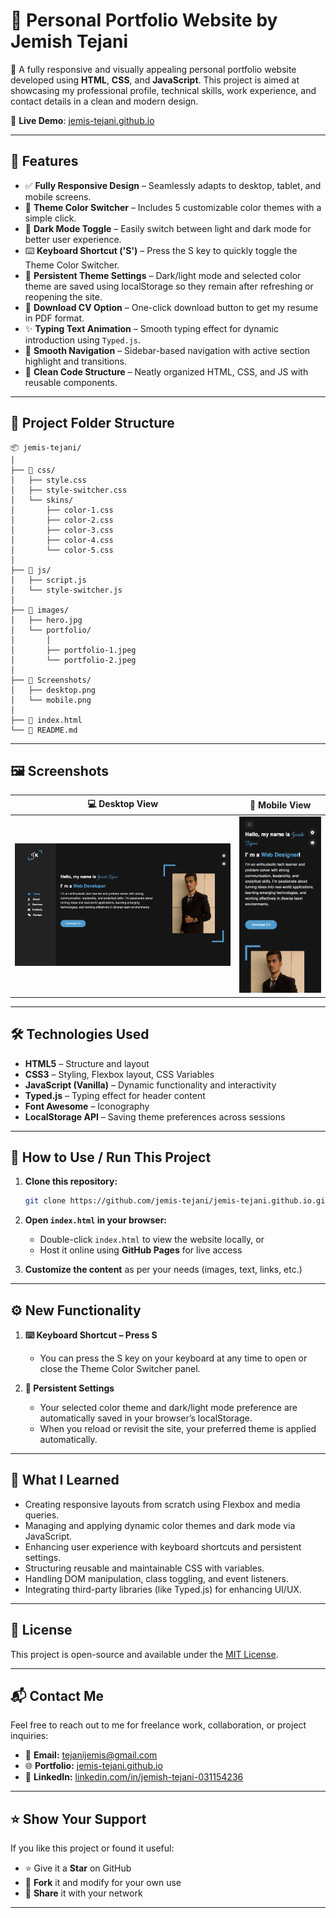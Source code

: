 # 💼 Personal Portfolio Website by Jemish Tejani

🚀 A fully responsive and visually appealing personal portfolio website developed using **HTML**, **CSS**, and **JavaScript**. This project is aimed at showcasing my professional profile, technical skills, work experience, and contact details in a clean and modern design.

🔗 **Live Demo**: [jemis-tejani.github.io](https://jemis-tejani.github.io/)

---

## 📌 Features

- ✅ **Fully Responsive Design** – Seamlessly adapts to desktop, tablet, and mobile screens.
- 🎨 **Theme Color Switcher** – Includes 5 customizable color themes with a simple click.
- 🌙 **Dark Mode Toggle** – Easily switch between light and dark mode for better user experience.
- ⌨️ **Keyboard Shortcut ('S')** – Press the S key to quickly toggle the Theme Color Switcher.
- 💾 **Persistent Theme Settings** – Dark/light mode and selected color theme are saved using localStorage
  so they remain after refreshing or reopening the site.
- 📄 **Download CV Option** – One-click download button to get my resume in PDF format.
- ✨ **Typing Text Animation** – Smooth typing effect for dynamic introduction using `Typed.js`.
- 🧭 **Smooth Navigation** – Sidebar-based navigation with active section highlight and transitions.
- 📑 **Clean Code Structure** – Neatly organized HTML, CSS, and JS with reusable components.

---

## 📁 Project Folder Structure

```
📦 jemis-tejani/
│
├── 📁 css/
│   ├── style.css
│   ├── style-switcher.css
│   └── skins/
│       ├── color-1.css
│       ├── color-2.css
│       ├── color-3.css
│       ├── color-4.css
│       └── color-5.css
│
├── 📁 js/
│   ├── script.js
│   └── style-switcher.js
│
├── 📁 images/
│   ├── hero.jpg
│   └── portfolio/
│       │
│       ├── portfolio-1.jpeg
│       └── portfolio-2.jpeg
│
├── 📁 Screenshots/
│   ├── desktop.png
│   └── mobile.png
│
├── 📄 index.html
└── 📄 README.md
```

---

## 🖼️ Screenshots

| 💻 Desktop View                     | 📱 Mobile View                    |
| ----------------------------------- | --------------------------------- |
| ![desktop](screenshots/desktop.png) | ![mobile](screenshots/mobile.png) |

---

## 🛠️ Technologies Used

- **HTML5** – Structure and layout
- **CSS3** – Styling, Flexbox layout, CSS Variables
- **JavaScript (Vanilla)** – Dynamic functionality and interactivity
- **Typed.js** – Typing effect for header content
- **Font Awesome** – Iconography
- **LocalStorage API** – Saving theme preferences across sessions

---

## 🚀 How to Use / Run This Project

1. **Clone this repository:**

   ```bash
   git clone https://github.com/jemis-tejani/jemis-tejani.github.io.git
   ```

2. **Open `index.html` in your browser:**

   - Double-click `index.html` to view the website locally, or
   - Host it online using **GitHub Pages** for live access

3. **Customize the content** as per your needs (images, text, links, etc.)

---

## ⚙️ New Functionality

1. **⌨️ Keyboard Shortcut – Press S**

   - You can press the S key on your keyboard at any time to open or close the Theme Color Switcher panel.

2. **💾 Persistent Settings**
   - Your selected color theme and dark/light mode preference are automatically saved in your browser’s localStorage.
   - When you reload or revisit the site, your preferred theme is applied automatically.

---

## 🧠 What I Learned

- Creating responsive layouts from scratch using Flexbox and media queries.
- Managing and applying dynamic color themes and dark mode via JavaScript.
- Enhancing user experience with keyboard shortcuts and persistent settings.
- Structuring reusable and maintainable CSS with variables.
- Handling DOM manipulation, class toggling, and event listeners.
- Integrating third-party libraries (like Typed.js) for enhancing UI/UX.

---

## 📄 License

This project is open-source and available under the [MIT License](LICENSE).

---

## 📬 Contact Me

Feel free to reach out to me for freelance work, collaboration, or project inquiries:

- 📧 **Email:** [tejanijemis@gmail.com](mailto:tejanijemis@gmail.com)
- 🌐 **Portfolio:** [jemis-tejani.github.io](https://jemis-tejani.github.io/)
- 💼 **LinkedIn:** [linkedin.com/in/jemish-tejani-031154236](https://linkedin.com/in/jemish-tejani-031154236)

---

## ⭐ Show Your Support

If you like this project or found it useful:

- ⭐ Give it a **Star** on GitHub
- 🔄 **Fork** it and modify for your own use
- 📣 **Share** it with your network

---
